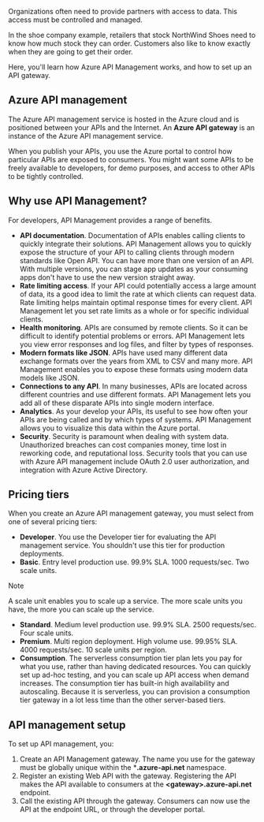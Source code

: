 Organizations often need to provide partners with access to data. This access must be controlled and managed.

In the shoe company example, retailers that stock NorthWind Shoes need to know how much stock they can order. Customers also like to know exactly when they are going to get their order. 

Here, you'll learn how Azure API Management works, and how to set up an API gateway.

## Azure API management

The Azure API management service is hosted in the Azure cloud and is positioned between your APIs and the Internet. An **Azure API gateway** is an instance of the Azure API management service.

When you publish your APIs, you use the Azure portal to control how particular APIs are exposed to consumers. You might want some APIs to be freely available to developers, for demo purposes, and access to other APIs to be tightly controlled.

## Why use API Management?

For developers, API Management provides a range of benefits.

- **API documentation**. Documentation of APIs enables calling clients to quickly integrate their solutions. API Management allows you to quickly expose the structure of your API to calling clients through modern standards like Open API. You can have more than one version of an API. With multiple versions, you can stage app updates as your consuming apps don't have to use the new version straight away.
- **Rate limiting access**. If your API could potentially access a large amount of data, its a good idea to limit the rate at which clients can request data. Rate limiting helps maintain optimal response times for every client. API Management let you set rate limits as a whole or for specific  individual clients.
- **Health monitoring**. APIs are consumed by remote clients. So it can be difficult to identify potential problems or errors. API Management lets you view error responses and log files, and filter by types of responses.
- **Modern formats like JSON**. APIs have used many different data exchange formats over the years from XML to CSV and many more. API Management enables you to expose these formats using modern data models like JSON.
- **Connections to any API**. In many businesses, APIs are located across different countries and use different formats. API Management lets you add all of these disparate APIs into single modern interface.
- **Analytics**. As your develop your APIs, its useful to see how often your APIs are being called and by which types of systems. API Management allows you to visualize this data within the Azure portal. 
- **Security**. Security is paramount when dealing with system data. Unauthorized breaches can cost companies money, time lost in reworking code, and reputational loss. Security tools that you can use with Azure API management include OAuth 2.0 user authorization, and integration with Azure Active Directory.


## Pricing tiers
When you create an Azure API management gateway, you must select from one of several pricing tiers:

- **Developer**.  You use the Developer tier for evaluating the API management service. You shouldn't use this tier for production deployments. 
- **Basic**. Entry level production use. 99.9% SLA. 1000 requests/sec. Two scale units.
> [!NOTE]
> A scale unit enables you to scale up a service. The more scale units you have, the more you can scale up the service.
- **Standard**. Medium level production use. 99.9% SLA. 2500 requests/sec. Four scale units.
- **Premium**. Multi region deployment. High volume use. 99.95% SLA. 4000 requests/sec. 10 scale units per region.
- **Consumption**. The serverless consumption tier plan lets you pay for what you use, rather than having dedicated resources. You can quickly set up ad-hoc testing, and you can scale up API access when demand increases. The consumption tier has built-in high availability and autoscaling. Because it is serverless, you can provision a consumption tier gateway in a lot less time than the other server-based tiers.

## API management setup

To set up API management, you:
1. Create an API Management gateway. The name you use for the gateway  must be globally unique within the ***.azure-api.net** namespace.
1. Register an existing Web API with the gateway. Registering the API makes the API available to consumers at the **\<gateway\>.azure-api.net** endpoint.
1. Call the existing API through the gateway. Consumers can now use the API at the endpoint URL, or through the developer portal.

